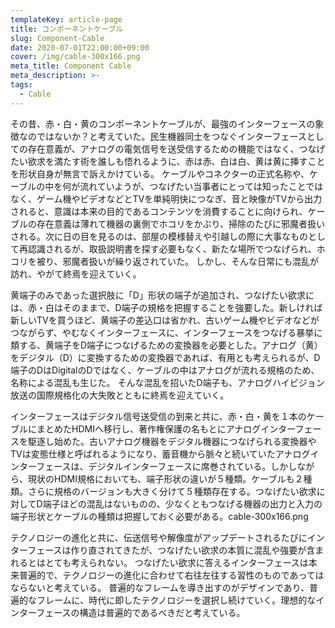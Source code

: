 ```yaml
---
templateKey: article-page
title: コンポーネントケーブル
slug: Component-Cable
date: 2020-07-01T22:00:00+09:00
cover: /img/cable-300x166.png
meta_title: Component Cable
meta_description: >-
tags:
  - Cable
---
```

その昔、赤・白・黄のコンポーネントケーブルが、最強のインターフェースの象徴なのではないか？と考えていた。民生機器同士をつなぐインターフェースとしての存在意義が、アナログの電気信号を送受信するための機能ではなく、つなげたい欲求を満たす術を誰しも悟れるように、赤は赤、白は白、黄は黄に挿すことを形状自身が無言で訴えかけている。
ケーブルやコネクターの正式名称や、ケーブルの中を何が流れていようが、つなげたい当事者にとっては知ったことではなく、ゲーム機やビデオなどとTVを単純明快につなぎ、音と映像がTVから出力されると、意識は本来の目的であるコンテンツを消費することに向けられ、ケーブルの存在意義は薄れて機器の裏側でホコリをかぶり、掃除のたびに邪魔者扱いされる。次に日の目を見るのは、部屋の模様替えや引越しの際に大事なものとして再認識されるが、取扱説明書を探す必要もなく、新たな場所でつなげられ、ホコリを被り、邪魔者扱いが繰り返されていた。
しかし、そんな日常にも混乱が訪れ、やがて終焉を迎えていく。

黄端子のみであった選択肢に「D」形状の端子が追加され、つなげたい欲求には、赤・白はそのままで、D端子の規格を把握することを強要した。新しければ新しいTVを買うほど、黄端子の差込口は省かれ、古いゲーム機やビデオなどがつながらず、やむなくインターフェースに、インターフェースをつなげる暴挙に類する、黄端子をD端子につなげるための変換器を必要とした。アナログ（黄）をデジタル（D）に変換するための変換器であれば、有用とも考えられるが、D端子のDはDigitalのDではなく、ケーブルの中はアナログが流れる規格のため、名称による混乱も生じた。
そんな混乱を招いたD端子も、アナログハイビジョン放送の国際規格化の大失敗とともに終焉を迎えていく。

インターフェースはデジタル信号送受信の到来と共に、赤・白・黄を１本のケーブルにまとめたHDMIへ移行し、著作権保護の名もとにアナログインターフェースを駆逐し始めた。古いアナログ機器をデジタル機器につなげられる変換器やTVは変態仕様と呼ばれるようになり、蓄音機から脈々と続いていたアナログインターフェースは、デジタルインターフェースに席巻されている。しかしながら、現状のHDMI規格においても、端子形状の違いが５種類。ケーブルも２種類。さらに規格のバージョンも大きく分けて５種類存在する。つなげたい欲求に対してD端子ほどの混乱はないものの、少なくともつなげる機器の出力と入力の端子形状とケーブルの種類は把握しておく必要がある。cable-300x166.png

テクノロジーの進化と共に、伝送信号や解像度がアップデートされるたびにインターフェースは作り直されてきたが、つなげたい欲求の本質に混乱や強要が含まれるとはとても考えられない。
つなげたい欲求に答えるインターフェースは本来普遍的で、テクノロジーの進化に合わせて右往左往する習性のものであってはならないと考えている。
普遍的なフレームを導き出すのがデザインであり、普遍的なフレームに、時代に即したテクノロジーを選択し続けていく。理想的なインターフェースの構造は普遍的であるべきだと考えている。
